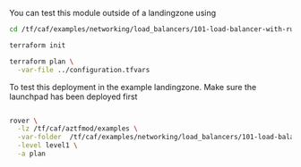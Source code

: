 You can test this module outside of a landingzone using

```bash
cd /tf/caf/examples/networking/load_balancers/101-load-balancer-with-rules/standalone

terraform init

terraform plan \
  -var-file ../configuration.tfvars


```

To test this deployment in the example landingzone. Make sure the launchpad has been deployed first

```bash

rover \
  -lz /tf/caf/aztfmod/examples \
  -var-folder  /tf/caf/examples/networking/load_balancers/101-load-balancer-with-rules/ \
  -level level1 \
  -a plan

```